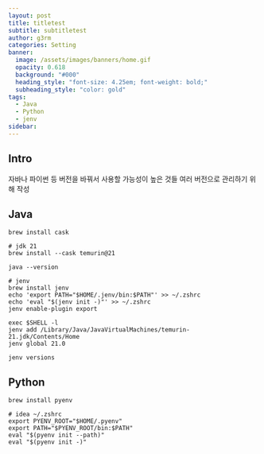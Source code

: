 ```yaml
---
layout: post
title: titletest
subtitle: subtitletest
author: g3rm
categories: Setting
banner:
  image: /assets/images/banners/home.gif
  opacity: 0.618
  background: "#000"
  heading_style: "font-size: 4.25em; font-weight: bold;"
  subheading_style: "color: gold"
tags:
  - Java
  - Python
  - jenv
sidebar:
---
```


## Intro
자바나 파이썬 등 버전을 바꿔서 사용할 가능성이 높은 것들 여러 버전으로 관리하기 위해 작성

## Java
```shell
brew install cask

# jdk 21
brew install --cask temurin@21

java --version

# jenv
brew install jenv
echo 'export PATH="$HOME/.jenv/bin:$PATH"' >> ~/.zshrc
echo 'eval "$(jenv init -)"' >> ~/.zshrc
jenv enable-plugin export

exec $SHELL -l
jenv add /Library/Java/JavaVirtualMachines/temurin-21.jdk/Contents/Home
jenv global 21.0

jenv versions
```

## Python
```shell
brew install pyenv

# idea ~/.zshrc
export PYENV_ROOT="$HOME/.pyenv"
export PATH="$PYENV_ROOT/bin:$PATH"
eval "$(pyenv init --path)"
eval "$(pyenv init -)"
```











